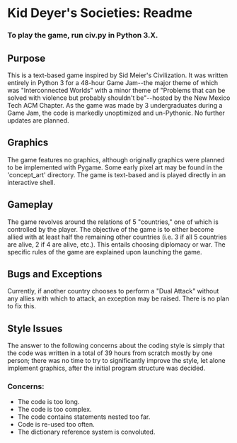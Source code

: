# Kid Deyer's Societies: Readme #

### To play the game, run civ.py in Python 3.X. ###

## Purpose ##
This is a text-based game inspired by Sid Meier's Civilization. It was written entirely in Python 3 for a 48-hour Game Jam--the major theme of which was "Interconnected Worlds" with a minor theme of "Problems that can be solved with violence but probably shouldn't be"--hosted by the New Mexico Tech ACM Chapter. As the game was made by 3 undergraduates during a Game Jam, the code is markedly unoptimized and un-Pythonic. No further updates are planned.

## Graphics ##
The game features no graphics, although originally graphics were planned to be implemented with Pygame. Some early pixel art may
be found in the 'concept_art' directory. The game is text-based and is played directly in an interactive shell.

## Gameplay ##
The game revolves around the relations of 5 "countries," one of which is controlled by the player. The objective of the game is
to either become allied with at least half the remaining other countries (i.e. 3 if all 5 countries are alive, 2 if 4 are alive,
etc.). This entails choosing diplomacy or war. The specific rules of the game are explained upon launching the game.

## Bugs and Exceptions ##
Currently, if another country chooses to perform a "Dual Attack" without any allies with which to attack, an exception may be
raised. There is no plan to fix this.

## Style Issues ##
The answer to the following concerns about the coding style is simply that the code was written in a total of 39 hours from
scratch mostly by one person; there was no time to try to significantly improve the style, let alone implement graphics,
after the initial program structure was decided.
### Concerns: ###
* The code is too long.
* The code is too complex.
* The code contains statements nested too far.
* Code is re-used too often.
* The dictionary reference system is convoluted.

